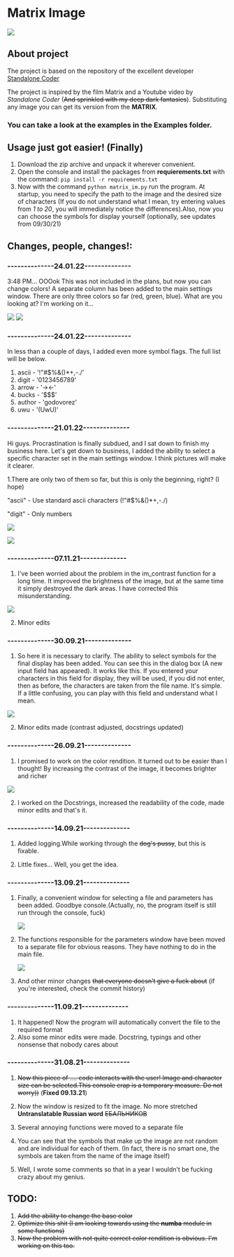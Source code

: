 # Matrix Image

![](readme_images/demo.gif)

## About project
The project is based on the repository of the excellent developer [Standalone Coder](https://github.com/StanislavPetrovV)


The project is inspired by the film Matrix and a Youtube video by *Standalone Coder* (~~And sprinkled with my deep dark fantasies~~). Substituting any image you can get its version from the **MATRIX**.

### You can take a look at the examples in the **Examples** folder.

## Usage just got easier! (Finally)
1. Download the zip archive and unpack it wherever convenient.
2. Open the console and install the packages from **requierements.txt** with the command: `pip install -r requirements.txt`
3. Now with the command `python matrix_im.py` run the program. At startup, you need to specify the path to the image and the desired size of characters (If you do not understand what I mean, try entering values ​​from *1 to 20*, you will immediately notice the differences).Also, now you can choose the symbols for display yourself (optionally, see updates from 09/30/21)

## Changes, people, changes!:
### --------------24.01.22--------------
3:48 PM... OOOok This was not included in the plans, but now you can change colors! A separate column has been added to the main settings window. There are only three colors so far (red, green, blue). What are you looking at? I'm working on it...

![](readme_images/color_ch.png)
![](readme_images/color_ch_ex.png)

### --------------24.01.22--------------
In less than a couple of days, I added even more symbol flags. The full list will be below.

1. ascii - '!"#$%&()*+,-./'
2. digit - '0123456789'
3. arrow - '-><-'
4. bucks - '$$$'
5. author - 'godovorez'
6. uwu - '(UwU)'


### --------------21.01.22--------------
Hi guys. Procrastination is finally subdued, and I sat down to finish my business here. Let's get down to business, I added the ability to select a specific character set in the main settings window. I think pictures will make it clearer.

1.There are only two of them so far, but this is only the beginning, right? (I hope)

"ascii" - Use standard ascii characters (!"#$%&()*+,-./)

"digit" - Only numbers

![](readme_images/sym_conf_win.png)

![](readme_images/sym_conf.png)





### --------------07.11.21--------------

1. I've been worried about the problem in the im_contrast function for a long time. It improved the brightness of the image, but at the same time it simply destroyed the dark areas. I have corrected this misunderstanding.

![](readme_images/redux_improve.png)

2. Minor edits


### --------------30.09.21--------------

1. So here it is necessary to clarify. The ability to select symbols for the final display has been added. You can see this in the dialog box (A new input field has appeared). It works like this. If you entered your characters in this field for display, they will be used, if you did not enter, then as before, the characters are taken from the file name. It's simple. If a little confusing, you can play with this field and understand what I mean.

![](readme_images/symbols.png)

2. Minor edits made (contrast adjusted, docstrings updated)
### --------------26.09.21--------------

1. I promised to work on the color rendition. It turned out to be easier than I thought! By increasing the contrast of the image, it becomes brighter and richer

![](readme_images/improve.png)

2. I worked on the Docstrings, increased the readability of the code, made minor edits and that's it.
### --------------14.09.21--------------

1. Added logging.While working through the ~~dog's pussy~~, but this is fixable.

2. Little fixes... Well, you get the idea.
### --------------13.09.21--------------

1. Finally, a convenient window for selecting a file and parameters has been added. Goodbye console.(Actually, no, the program itself is still run through the console, fuck)
    
    ![](readme_images/gui_demo.png)

2. The functions responsible for the parameters window have been moved to a separate file for obvious reasons. They have nothing to do in the main file.

    ![](readme_images/meme.jpg)

3. And other minor changes ~~that everyone doesn't give a fuck about~~ (if you're interested, check the commit history)
### --------------11.09.21--------------

1. It happened! Now the program will automatically convert the file to the required format
2. Also some minor edits were made. Docstring, typings and other nonsense that nobody cares about
### --------------31.08.21--------------

1. ~~Now this piece of .... code interacts with the user! Image and character size can be selected.This console crap is a temporary measure. Do not worry))~~ (**Fixed 09.13.21**)


2. Now the window is resized to fit the image. No more stretched **Untranslatable Russian word** ~~ЕБАЛЬНИКОВ~~
3. Several annoying functions were moved to a separate file
4. You can see that the symbols that make up the image are not random and are individual for each of them. (In fact, there is no smart one, the symbols are taken from the name of the image itself)
5. Well, I wrote some comments so that in a year I wouldn’t be fucking crazy about my genius.

## TODO: 
1. ~~Add the ability to change the base color~~
2. ~~Optimize this shit (I am looking towards using the **numba** module in some functions)~~
3. ~~Now the problem with not quite correct color rendition is obvious. I'm working on this too.~~
